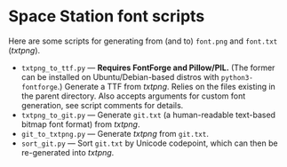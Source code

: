 # Space Station font scripts
Here are some scripts for generating from (and to) `font.png` and `font.txt` (*txtpng*).
* `txtpng_to_ttf.py` — **Requires FontForge and Pillow/PIL.** (The former can be installed on Ubuntu/Debian-based distros with `python3-fontforge`.)
Generate a TTF from *txtpng*. Relies on the files existing in the parent directory. Also accepts arguments for custom font generation, see script comments for details.
* `txtpng_to_git.py` — Generate `git.txt` (a human-readable text-based bitmap font format) from *txtpng*.
* `git_to_txtpng.py` — Generate *txtpng* from `git.txt`.
* `sort_git.py` — Sort `git.txt` by Unicode codepoint, which can then be re-generated into *txtpng*.
